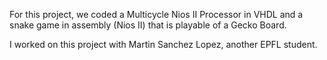For this project, we coded a Multicycle Nios II Processor in VHDL and a snake game in assembly (Nios II) that is playable of a Gecko Board.

I worked on this project with Martin Sanchez Lopez, another EPFL student.
